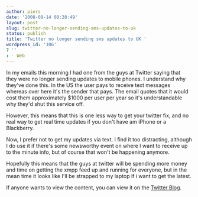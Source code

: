 ```yaml
---
author: piers
date: '2008-08-14 08:28:49'
layout: post
slug: twitter-no-longer-sending-sms-updates-to-uk
status: publish
title: 'Twitter no longer sending sms updates to UK '
wordpress_id: '106'
? ''
: - Web
---
```


In my emails this morning I had one from the guys at Twitter saying that they
were no longer sending updates to mobile phones. I understand why they've done
this. In the US the user pays to receive text messages whereas over here it's
the sender that pays. The email quotes that it would cost them approximately
$1000 per user per year so it's understandable why they'd shut this service
off.

However, this means that this is one less way to get your twitter fix, and no
real way to get real time updates if you don't have am iPhone or a Blackberry.

Now, I prefer not to get my updates via text. I find it too distracting,
although I do use it if there's some newsworthy event on where I want to
receive up to the minute info, but of course that won't be happening anymore.

Hopefully this means that the guys at twitter will be spending more money and
time on getting the xmpp feed up and running for everyone, but in the mean
time it looks like I'll be strapped to my laptop if i want to get the latest.

If anyone wants to view the content, you can view it on the [Twitter
Blog](http://bit.ly/1QUXL2).

